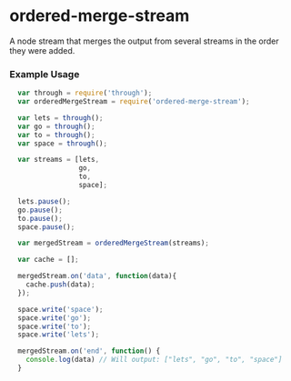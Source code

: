 # ordered-merge-stream

A node stream that merges the output from several streams in the order they were added.

### Example Usage

```JavaScript
  var through = require('through');
  var orderedMergeStream = require('ordered-merge-stream');

  var lets = through();
  var go = through();
  var to = through();
  var space = through();

  var streams = [lets,
                 go,
                 to,
                 space];

  lets.pause();
  go.pause();
  to.pause();
  space.pause();

  var mergedStream = orderedMergeStream(streams);

  var cache = [];

  mergedStream.on('data', function(data){
    cache.push(data);
  });

  space.write('space');
  space.write('go');
  space.write('to');
  space.write('lets');

  mergedStream.on('end', function() {
    console.log(data) // Will output: ["lets", "go", "to", "space"]
  }


```